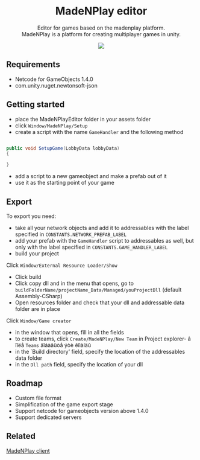 
<h1 align="center">
    MadeNPlay editor
</h1> 


<p align="center">
    Editor for games based on the madenplay platform. <br /> 
    MadeNPlay is a platform for creating multiplayer games in unity.
</p>

<p align="center">
    <a href="./LICENSE">
        <img src="https://img.shields.io/github/license/Edward-Khaymanov/MadeNPlay-editor?label=license&style=for-the-badge" /> 
    </a>
</p>

## Requirements

- Netcode for GameObjects 1.4.0
- com.unity.nuget.newtonsoft-json


## Getting started

- place the MadeNPlayEditor folder in your assets folder
- click `Window/MadeNPlay/Setup`
- create a script with the name `GameHandler` and the following method

```c#

public void SetupGame(LobbyData lobbyData)
{

}

```

- add a script to a new gameobject and make a prefab out of it
- use it as the starting point of your game


## Export

To export you need:

- take all your network objects and add it to addressables with the label specified in `CONSTANTS.NETWORK_PREFAB_LABEL`
- add your prefab with the `GameHandler` script to addressables as well, but only with the label specified in `CONSTANTS.GAME_HANDLER_LABEL`
- build your project 


Click `Window/External Resource Loader/Show`

- Click build 
- Click copy dll and in the menu that opens, go to `buildFolderName/projectName_Data/Managed/youProjectDll` (default Assembly-CSharp)
- Open resources folder and check that your dll and addressable data folder are in place

Click `Window/Game creator`

- in the window that opens, fill in all the fields
- to create teams, click `Create/MadeNPlay/New Team` in Project explorer- â ïîëå `Teams` äîáàâüòå ýòè êîìàíäû
- in the `Build directory' field, specify the location of the addressables data folder
- in the `Dll path` field, specify the location of your dll


## Roadmap

- Custom file format
- Simplification of the game export stage
- Support netcode for gameobjects version above 1.4.0
- Support dedicated servers


## Related

[MadeNPlay client](https://github.com/Edward-Khaymanov/MadeNPlay-client)
